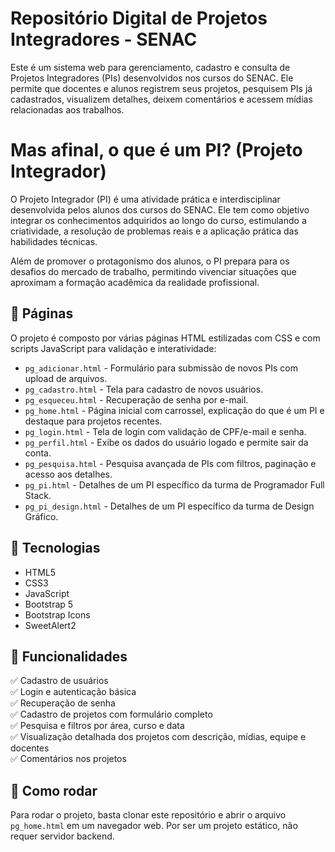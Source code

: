 # Repositório Digital de Projetos Integradores - SENAC

Este é um sistema web para gerenciamento, cadastro e consulta de Projetos Integradores (PIs) desenvolvidos nos cursos do SENAC. Ele permite que docentes e alunos registrem seus projetos, pesquisem PIs já cadastrados, visualizem detalhes, deixem comentários e acessem mídias relacionadas aos trabalhos.

# Mas afinal, o que é um PI? (Projeto Integrador)

O Projeto Integrador (PI) é uma atividade prática e interdisciplinar desenvolvida pelos alunos dos cursos do SENAC. Ele tem como objetivo integrar os conhecimentos adquiridos ao longo do curso, estimulando a criatividade, a resolução de problemas reais e a aplicação prática das habilidades técnicas.

Além de promover o protagonismo dos alunos, o PI prepara para os desafios do mercado de trabalho, permitindo vivenciar situações que aproximam a formação acadêmica da realidade profissional.

## 📄 Páginas

O projeto é composto por várias páginas HTML estilizadas com CSS e com scripts JavaScript para validação e interatividade:

- `pg_adicionar.html` - Formulário para submissão de novos PIs com upload de arquivos.
- `pg_cadastro.html` - Tela para cadastro de novos usuários.
- `pg_esqueceu.html` - Recuperação de senha por e-mail.
- `pg_home.html` - Página inicial com carrossel, explicação do que é um PI e destaque para projetos recentes.
- `pg_login.html` - Tela de login com validação de CPF/e-mail e senha.
- `pg_perfil.html` - Exibe os dados do usuário logado e permite sair da conta.
- `pg_pesquisa.html` - Pesquisa avançada de PIs com filtros, paginação e acesso aos detalhes.
- `pg_pi.html` - Detalhes de um PI específico da turma de Programador Full Stack.
- `pg_pi_design.html` - Detalhes de um PI específico da turma de Design Gráfico.

## 🧰 Tecnologias

- HTML5
- CSS3
- JavaScript
- Bootstrap 5
- Bootstrap Icons
- SweetAlert2

## 🎯 Funcionalidades

✅ Cadastro de usuários  
✅ Login e autenticação básica  
✅ Recuperação de senha  
✅ Cadastro de projetos com formulário completo  
✅ Pesquisa e filtros por área, curso e data  
✅ Visualização detalhada dos projetos com descrição, mídias, equipe e docentes  
✅ Comentários nos projetos  


## 🚀 Como rodar

Para rodar o projeto, basta clonar este repositório e abrir o arquivo `pg_home.html` em um navegador web. Por ser um projeto estático, não requer servidor backend.
